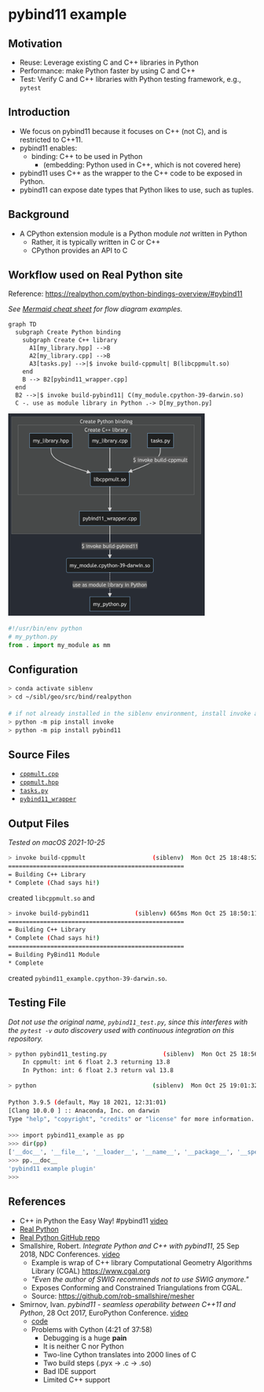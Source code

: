 # pybind11 example

## Motivation

* Reuse: Leverage existing C and C++ libraries in Python
* Performance: make Python faster by using C and C++
* Test: Verify C and C++ libraries with Python testing framework, e.g., `pytest`

## Introduction

* We focus on pybind11 because it focuses on C++ (not C), and is restricted to C++11.
* pybind11 enables:
  * binding: C++ to be used in Python 
    * (embedding: Python used in C++, which is not covered here)
* pybind11 uses C++ as the wrapper to the C++ code to be exposed in Python.
* pybind11 can expose date types that Python likes to use, such as tuples.

## Background

* A CPython extension module is a Python module *not* written in Python
  * Rather, it is typically written in C or C++
  * CPython provides an API to C

## Workflow used on Real Python site

Reference: https://realpython.com/python-bindings-overview/#pybind11

*See [Mermaid cheat sheet](https://jojozhuang.github.io/tutorial/mermaid-cheat-sheet/) for flow diagram examples.*

```mermaid
graph TD
  subgraph Create Python binding
    subgraph Create C++ library
      A1[my_library.hpp] -->B
      A2[my_library.cpp] -->B
      A3[tasks.py] -->|$ invoke build-cppmult| B(libcppmult.so)
    end
    B --> B2[pybind11_wrapper.cpp]
  end
  B2 -->|$ invoke build-pybind11| C(my_module.cpython-39-darwin.so)
  C -. use as module library in Python .-> D[my_python.py]
```

<img src="fig/mermaid_2021_10_26.png" alt="mermaid_2021_10_26" width="400px">

```Python
#!/usr/bin/env python
# my_python.py
from . import my_module as mm
```

## Configuration

```bash
> conda activate siblenv
> cd ~/sibl/geo/src/bind/realpython

# if not already installed in the siblenv environment, install invoke and pybind11
> python -m pip install invoke
> python -m pip install pybind11
```

## Source Files

* [`cppmult.cpp`](../src/bind/realpython/cppmult.cpp)
* [`cppmult.hpp`](../src/bind/realpython/cppmult.hpp)
* [`tasks.py`](../src/bind/realpython/tasks.py)
* [`pybind11_wrapper`](../src/bind/realpython/pybind11_wrapper.cpp)

## Output Files 

*Tested on macOS 2021-10-25*

```bash
> invoke build-cppmult                   (siblenv)  Mon Oct 25 18:48:52 2021
==================================================
= Building C++ Library
* Complete (Chad says hi!)
```

created `libcppmult.so` and

```bash
> invoke build-pybind11             (siblenv) 665ms Mon Oct 25 18:50:11 2021
==================================================
= Building C++ Library
* Complete (Chad says hi!)
==================================================
= Building PyBind11 Module
* Complete
```

created `pybind11_example.cpython-39-darwin.so`.

## Testing File

*Dot not use the original name, `pybind11_test.py`, since this interferes with the `pytest -v` auto discovery used with continuous integration on this repository.*

```bash
> python pybind11_testing.py                (siblenv)  Mon Oct 25 18:56:39 2021
    In cppmult: int 6 float 2.3 returning 13.8
    In Python: int: 6 float 2.3 return val 13.8
```

```bash
> python                                 (siblenv)  Mon Oct 25 19:01:32 2021

Python 3.9.5 (default, May 18 2021, 12:31:01)
[Clang 10.0.0 ] :: Anaconda, Inc. on darwin
Type "help", "copyright", "credits" or "license" for more information.

>>> import pybind11_example as pp
>>> dir(pp)
['__doc__', '__file__', '__loader__', '__name__', '__package__', '__spec__', 'cpp_function']
>>> pp.__doc__
'pybind11 example plugin'
>>>
```

## References

* C++ in Python the Easy Way! #pybind11 [video](https://youtu.be/_5T70cAXDJ0)
* [Real Python](https://realpython.com/python-bindings-overview/#pybind11)
* [Real Python GitHub repo](https://github.com/realpython/materials/tree/master/python-bindings)
* Smallshire, Robert. *Integrate Python and C++ with pybind11*, 25 Sep 2018, NDC Conferences. [video](https://youtu.be/YReJ3pSnNDo)
  * Example is wrap of C++ library Computational Geometry Algorithms Library (CGAL) https://www.cgal.org
  * *"Even the author of SWIG recommends not to use SWIG anymore."*
  * Exposes Conforming and Constrained Triangulations from CGAL.
  * Source: https://github.com/rob-smallshire/mesher
* Smirnov, Ivan.  *pybind11 - seamless operability between C++11 and Python*, 28 Oct 2017, EuroPython Conference. [video](https://youtu.be/jQedHfF1Jfw)
  * [code](https://github.com/pybind/python_example/blob/master/setup.py)
  * Problems with Cython (4:21 of 37:58)
    * Debugging is a huge **pain**
    * It is neither C nor Python
    * Two-line Cython translates into 2000 lines of C
    * Two build steps (.pyx -> .c -> .so)
    * Bad IDE support
    * Limited C++ support